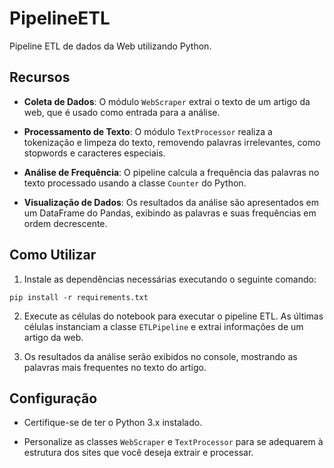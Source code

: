 # PipelineETL
Pipeline ETL de dados da Web utilizando Python.

## Recursos

- **Coleta de Dados**: O módulo `WebScraper` extrai o texto de um artigo da web, que é usado como entrada para a análise.

- **Processamento de Texto**: O módulo `TextProcessor` realiza a tokenização e limpeza do texto, removendo palavras irrelevantes, como stopwords e caracteres especiais.

- **Análise de Frequência**: O pipeline calcula a frequência das palavras no texto processado usando a classe `Counter` do Python.

- **Visualização de Dados**: Os resultados da análise são apresentados em um DataFrame do Pandas, exibindo as palavras e suas frequências em ordem decrescente.


## Como Utilizar

1. Instale as dependências necessárias executando o seguinte comando:

```
pip install -r requirements.txt
```

2. Execute as células do notebook para executar o pipeline ETL. As últimas células instanciam a classe `ETLPipeline` e extrai informações de um artigo da web.


3. Os resultados da análise serão exibidos no console, mostrando as palavras mais frequentes no texto do artigo.


## Configuração

- Certifique-se de ter o Python 3.x instalado.

- Personalize as classes `WebScraper` e `TextProcessor` para se adequarem à estrutura dos sites que você deseja extrair e processar.